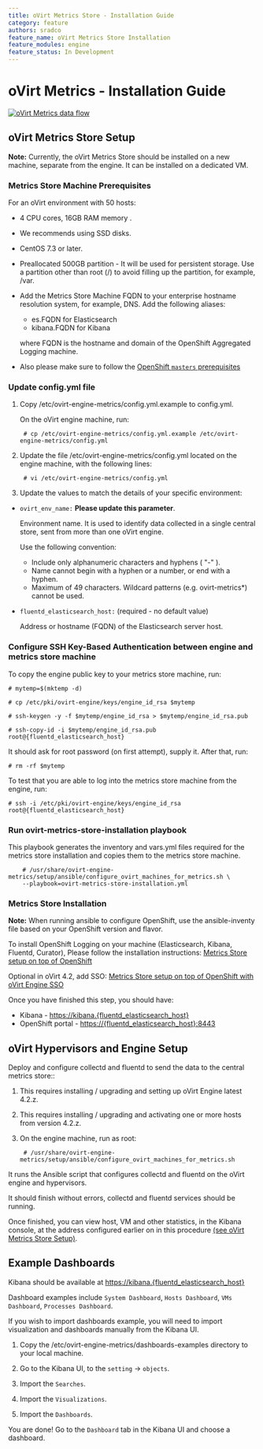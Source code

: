 ```yaml
---
title: oVirt Metrics Store - Installation Guide
category: feature
authors: sradco
feature_name: oVirt Metrics Store Installation
feature_modules: engine
feature_status: In Development
---
```

# oVirt Metrics - Installation Guide

[![oVirt Metrics data flow](/images/wiki/oVirtMetricsDataFlow.jpg)](/images/wiki/oVirtMetricsDataFlow.jpg)

## oVirt Metrics Store Setup

**Note:** Currently, the oVirt Metrics Store should be installed on a new machine, separate from the engine.
It can be installed on a dedicated VM.

### Metrics Store Machine Prerequisites

For an oVirt environment with 50 hosts: 
- 4 CPU cores, 16GB RAM memory .
- We recommends using SSD disks.
- CentOS 7.3 or later.
- Preallocated 500GB partition - It will be used for persistent storage. Use a partition other than root (/) to avoid filling up the partition, for example, /var.
- Add the Metrics Store Machine FQDN to your enterprise hostname resolution system, for example, DNS.
Add the following aliases:

    - es.FQDN for Elasticsearch
    - kibana.FQDN for Kibana

    where FQDN is the hostname and domain of the OpenShift Aggregated Logging machine.
- Also please make sure to follow the [OpenShift `masters` prerequisites](https://docs.openshift.org/latest/install_config/install/prerequisites.html#hardware)

### Update config.yml file

1. Copy  /etc/ovirt-engine-metrics/config.yml.example  to config.yml.

   On the oVirt engine machine, run:

        # cp /etc/ovirt-engine-metrics/config.yml.example /etc/ovirt-engine-metrics/config.yml

2. Update the file /etc/ovirt-engine-metrics/config.yml located on the engine machine, with the following lines:

        # vi /etc/ovirt-engine-metrics/config.yml

3. Update the values to match the details of your specific environment:


- `ovirt_env_name:` **Please update this parameter**.

  Environment name. It is used to identify data collected in a single central
  store, sent from more than one oVirt engine.
  
  Use the following convention: 

  - Include only alphanumeric characters and hyphens ( "-" ).
  - Name cannot begin with a hyphen or a number, or end with a hyphen.
  - Maximum of 49 characters. Wildcard patterns (e.g. ovirt-metrics*) cannot be used.

- `fluentd_elasticsearch_host:` (required - no default value)

  Address or hostname (FQDN) of the Elasticsearch server host.
  
### Configure SSH Key-Based Authentication between engine and metrics store machine

To copy the engine public key to your metrics store machine, run:

    # mytemp=$(mktemp -d)

    # cp /etc/pki/ovirt-engine/keys/engine_id_rsa $mytemp

    # ssh-keygen -y -f $mytemp/engine_id_rsa > $mytemp/engine_id_rsa.pub

    # ssh-copy-id -i $mytemp/engine_id_rsa.pub root@{fluentd_elasticsearch_host}

It should ask for root password (on first attempt), supply it.
After that, run:

    # rm -rf $mytemp

To test that you are able to log into the metrics store machine from the engine, run:

    # ssh -i /etc/pki/ovirt-engine/keys/engine_id_rsa root@{fluentd_elasticsearch_host}

### Run ovirt-metrics-store-installation playbook

This playbook generates the inventory and vars.yml files required for the metrics store installation and copies them
to the metrics store machine.

        # /usr/share/ovirt-engine-metrics/setup/ansible/configure_ovirt_machines_for_metrics.sh \
        --playbook=ovirt-metrics-store-installation.yml

### Metrics Store Installation 

**Note:** When running ansible to configure OpenShift, use the ansible-inventy file based on your OpenShift version and flavor.

To install OpenShift Logging on your machine (Elasticsearch, Kibana, Fluentd, Curator), Please follow the installation instructions: [Metrics Store setup on top of OpenShift](https://github.com/oVirt/ovirt-site/blob/master/source/develop/release-management/features/metrics/setting-up-viaq-logging.md)

Optional in oVirt 4.2, add SSO: [Metrics Store setup on top of OpenShift with oVirt Engine SSO](https://www.ovirt.org/blog/2017/05/openshift-openId-integration-with-engine-sso/)

Once you have finished this step, you should have:

  * Kibana - <https://kibana.{fluentd_elasticsearch_host}>
  * OpenShift portal - <https://{fluentd_elasticsearch_host}:8443>


## oVirt Hypervisors and Engine Setup ##

Deploy and configure collectd and fluentd to send the data to the central metrics store::

1. This requires installing / upgrading and setting up oVirt Engine latest 4.2.z.

2. This requires installing / upgrading and activating one or more hosts from version 4.2.z.

3. On the engine machine, run as root:

        # /usr/share/ovirt-engine-metrics/setup/ansible/configure_ovirt_machines_for_metrics.sh

It runs the Ansible script that configures collectd and fluentd on the oVirt engine and hypervisors.

It should finish without errors, collectd and fluentd services should be running.

Once finished, you can view host, VM and other statistics, in the Kibana console,
at the address configured earlier on in this procedure [(see oVirt Metrics Store Setup)](https://github.com/ViaQ/Main/blob/master/README-install.md#running-kibana).


## Example Dashboards

Kibana should be available at <https://kibana.{fluentd_elasticsearch_host}>

Dashboard examples include `System Dashboard`, `Hosts Dashboard`, `VMs Dashboard`, `Processes Dashboard`.

If you wish to import dashboards example, you will need to import visualization and dashboards manually from the Kibana UI.

1. Copy the /etc/ovirt-engine-metrics/dashboards-examples directory to your local machine.

2. Go to the Kibana UI, to the `setting` -> `objects`.

3. Import the `Searches`.

4. Import the `Visualizations`.

5. Import the `Dashboards`.

You are done! Go to the `Dashboard` tab in the Kibana UI and choose a dashboard.
